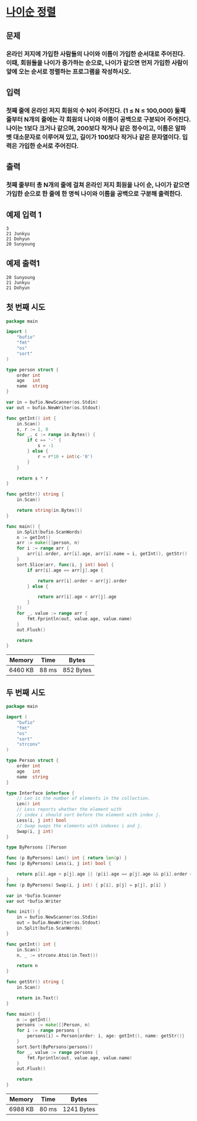 #   [나이순 정렬](https://www.acmicpc.net/problem/10814)<br>
##  문제<br>
### 온라인 저지에 가입한 사람들의 나이와 이름이 가입한 순서대로 주어진다. 이때, 회원들을 나이가 증가하는 순으로, 나이가 같으면 먼저 가입한 사람이 앞에 오는 순서로 정렬하는 프로그램을 작성하시오.<br>

##  입력<br>
### 첫째 줄에 온라인 저지 회원의 수 N이 주어진다. (1 ≤ N ≤ 100,000) 둘째 줄부터 N개의 줄에는 각 회원의 나이와 이름이 공백으로 구분되어 주어진다. 나이는 1보다 크거나 같으며, 200보다 작거나 같은 정수이고, 이름은 알파벳 대소문자로 이루어져 있고, 길이가 100보다 작거나 같은 문자열이다. 입력은 가입한 순서로 주어진다.<br>

##  출력<br>
### 첫째 줄부터 총 N개의 줄에 걸쳐 온라인 저지 회원을 나이 순, 나이가 같으면 가입한 순으로 한 줄에 한 명씩 나이와 이름을 공백으로 구분해 출력한다.<br>

##  예제 입력 1<br>
```Text
3
21 Junkyu
21 Dohyun
20 Sunyoung
```

##  예제 출력1<br>
```Text
20 Sunyoung
21 Junkyu
21 Dohyun
```

##  첫 번째 시도<br>
```Go
package main

import (
	"bufio"
	"fmt"
	"os"
	"sort"
)

type person struct {
	order int
	age   int
	name  string
}

var in = bufio.NewScanner(os.Stdin)
var out = bufio.NewWriter(os.Stdout)

func getInt() int {
	in.Scan()
	s, r := 1, 0
	for _, c := range in.Bytes() {
		if c == '-' {
			s = -1
		} else {
			r = r*10 + int(c-'0')
		}
	}

	return s * r
}

func getStr() string {
	in.Scan()

	return string(in.Bytes())
}

func main() {
	in.Split(bufio.ScanWords)
	n := getInt()
	arr := make([]person, n)
	for i := range arr {
		arr[i].order, arr[i].age, arr[i].name = i, getInt(), getStr()
	}
	sort.Slice(arr, func(i, j int) bool {
		if arr[i].age == arr[j].age {

			return arr[i].order < arr[j].order
		} else {

			return arr[i].age < arr[j].age
		}
	})
	for _, value := range arr {
		fmt.Fprintln(out, value.age, value.name)
	}
	out.Flush()

	return
}
```

| Memory  | Time    | Bytes      |
| ------- | ------- | ---------- |
| 6460 KB | 88 ms   | 852 Bytes  |

##  두 번째 시도<br>
```Go
package main

import (
	"bufio"
	"fmt"
	"os"
	"sort"
	"strconv"
)

type Person struct {
	order int
	age   int
	name  string
}

type Interface interface {
	// Len is the number of elements in the collection.
	Len() int
	// Less reports whether the element with
	// index i should sort before the element with index j.
	Less(i, j int) bool
	// Swap swaps the elements with indexes i and j.
	Swap(i, j int)
}

type ByPersons []Person

func (p ByPersons) Len() int { return len(p) }
func (p ByPersons) Less(i, j int) bool {

	return p[i].age < p[j].age || (p[i].age == p[j].age && p[i].order < p[j].order)
}
func (p ByPersons) Swap(i, j int) { p[i], p[j] = p[j], p[i] }

var in *bufio.Scanner
var out *bufio.Writer

func init() {
	in = bufio.NewScanner(os.Stdin)
	out = bufio.NewWriter(os.Stdout)
	in.Split(bufio.ScanWords)
}

func getInt() int {
	in.Scan()
	n, _ := strconv.Atoi(in.Text())

	return n
}

func getStr() string {
	in.Scan()

	return in.Text()
}

func main() {
	n := getInt()
	persons := make([]Person, n)
	for i := range persons {
		persons[i] = Person{order: i, age: getInt(), name: getStr()}
	}
	sort.Sort(ByPersons(persons))
	for _, value := range persons {
		fmt.Fprintln(out, value.age, value.name)
	}
	out.Flush()

	return
}
```

| Memory  | Time    | Bytes      |
| ------- | ------- | ---------- |
| 6988 KB | 80 ms   | 1241 Bytes |
